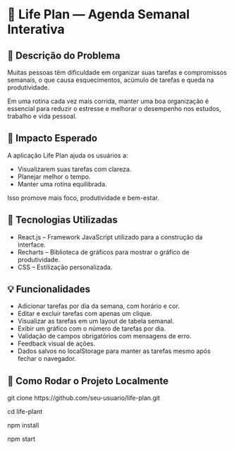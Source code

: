 <!DOCTYPE html>
<html lang="pt-BR">
<head>
  <meta charset="UTF-8" />
</head>
<body>
  <h1>📅 Life Plan — Agenda Semanal Interativa</h1>

  <h2>📌 Descrição do Problema</h2>
  <p>Muitas pessoas têm dificuldade em organizar suas tarefas e compromissos semanais, o que causa esquecimentos, acúmulo de tarefas e queda na produtividade.</p>
  <p>Em uma rotina cada vez mais corrida, manter uma boa organização é essencial para reduzir o estresse e melhorar o desempenho nos estudos, trabalho e vida pessoal.</p>

  <h2>🎯 Impacto Esperado</h2>
  <p>A aplicação Life Plan ajuda os usuários a:</p>
  <ul>
    <li>Visualizarem suas tarefas com clareza.</li>
    <li>Planejar melhor o tempo.</li>
    <li>Manter uma rotina equilibrada.</li>
  </ul>
  <p>Isso promove mais foco, produtividade e bem-estar.</p>

  <h2>🧪 Tecnologias Utilizadas</h2>
  <ul>
    <li>React.js – Framework JavaScript utilizado para a construção da interface.</li>
    <li>Recharts – Biblioteca de gráficos para mostrar o gráfico de produtividade.</li>
    <li>CSS – Estilização personalizada.</li>
  </ul>

  <h2>💡 Funcionalidades</h2>
  <ul>
    <li>Adicionar tarefas por dia da semana, com horário e cor.</li>
    <li>Editar e excluir tarefas com apenas um clique.</li>
    <li>Visualizar as tarefas em um layout de tabela semanal.</li>
    <li>Exibir um gráfico com o número de tarefas por dia.</li>
    <li>Validação de campos obrigatórios com mensagens de erro.</li>
    <li>Feedback visual de ações.</li>
    <li>Dados salvos no localStorage para manter as tarefas mesmo após fechar o navegador.</li>
  </ul>

  <h2>🧠 Como Rodar o Projeto Localmente</h2>
  <p>git clone https://github.com/seu-usuario/life-plan.git</p>
  <p>cd life-plant</p>
  <p>npm install</p>
  <p>npm start</p>
</body>
</html>
